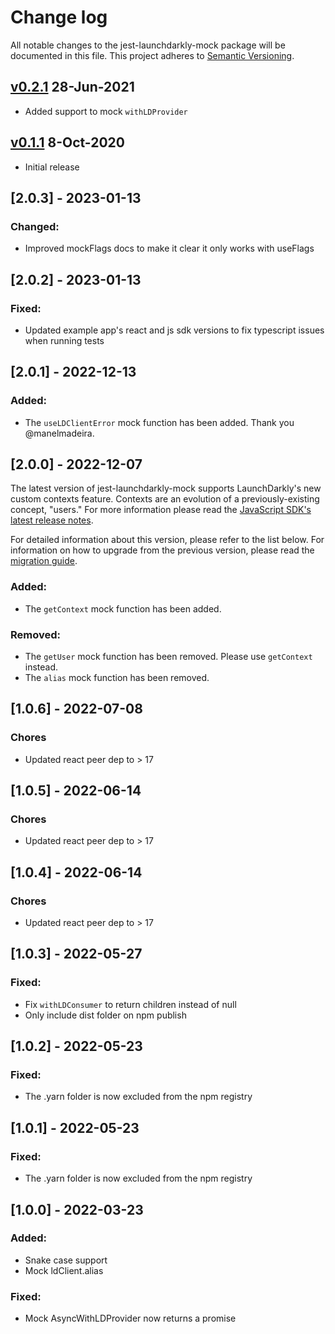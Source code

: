 Change log
================================================
 
All notable changes to the jest-launchdarkly-mock package will be documented in this file. This project adheres to 
[Semantic Versioning](https://semver.org).


## [v0.2.1](https://github.com/launchdarkly-labs/jest-launchdarkly-mock/releases/tag/v0.2.1)  28-Jun-2021
- Added support to mock `withLDProvider`

## [v0.1.1](https://github.com/launchdarkly-labs/jest-launchdarkly-mock/releases/tag/v0.1.1)  8-Oct-2020
- Initial release

## [2.0.3] - 2023-01-13
### Changed:
- Improved mockFlags docs to make it clear it only works with useFlags

## [2.0.2] - 2023-01-13
### Fixed:
- Updated example app's react and js sdk versions to fix typescript issues when running tests

## [2.0.1] - 2022-12-13
### Added:

- The `useLDClientError` mock function has been added. Thank you @manelmadeira.

## [2.0.0] - 2022-12-07
The latest version of jest-launchdarkly-mock supports LaunchDarkly's new custom contexts feature. Contexts are an evolution of a previously-existing concept, "users." For more information please read the [JavaScript SDK's latest release notes](https://github.com/launchdarkly/js-client-sdk/releases/tag/3.0.0).

For detailed information about this version, please refer to the list below. For information on how to upgrade from the previous version, please read the [migration guide](https://docs.launchdarkly.com/guides/infrastructure/unit-tests/?q=jest#migrating-from-users-to-contexts).

### Added:

- The `getContext` mock function has been added.

### Removed:

- The `getUser` mock function has been removed. Please use `getContext` instead.
- The `alias` mock function has been removed.

## [1.0.6] - 2022-07-08
### Chores
- Updated react peer dep to > 17

## [1.0.5] - 2022-06-14
### Chores
- Updated react peer dep to > 17

## [1.0.4] - 2022-06-14
### Chores
- Updated react peer dep to > 17

## [1.0.3] - 2022-05-27
### Fixed:
- Fix `withLDConsumer` to return children instead of null
- Only include dist folder on npm publish

## [1.0.2] - 2022-05-23
### Fixed:
- The .yarn folder is now excluded from the npm registry

## [1.0.1] - 2022-05-23
### Fixed:
- The .yarn folder is now excluded from the npm registry

## [1.0.0] - 2022-03-23
### Added:
- Snake case support
- Mock ldClient.alias

### Fixed:
- Mock AsyncWithLDProvider now returns a promise
